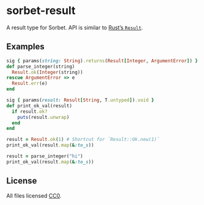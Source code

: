 # sorbet-result

A result type for Sorbet. API is similar to [Rust’s `Result`](https://doc.rust-lang.org/std/result/).

## Examples

```ruby
sig { params(string: String).returns(Result[Integer, ArgumentError]) }
def parse_integer(string)
  Result.ok(Integer(string))
rescue ArgumentError => e
  Result.err(e)
end

sig { params(result: Result[String, T.untyped]).void }
def print_ok_val(result)
  if result.ok?
    puts(result.unwrap)
  end
end

result = Result.ok(1) # Shortcut for `Result::Ok.new(1)`
print_ok_val(result.map(&:to_s))

result = parse_integer("hi")
print_ok_val(result.map(&:to_s))
```

## License

All files licensed [CC0](https://creativecommons.org/publicdomain/zero/1.0/).
